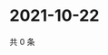 # 2021-10-22

共 0 条

<!-- BEGIN WEIBO -->
<!-- 最后更新时间 Fri Oct 22 2021 11:15:22 GMT+0800 (China Standard Time) -->

<!-- END WEIBO -->
